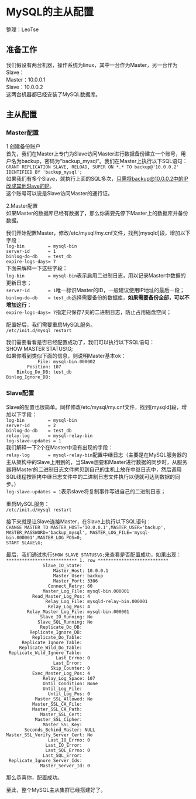 # MySQL的主从配置
整理：LeoTse

## 准备工作
我们假设有两台机器，操作系统为linux，其中一台作为Master，另一台作为Slave：  
Master：10.0.0.1  
Slave：10.0.0.2  
这两台机器都已经安装了MySQL数据库。  

## 主从配置
### Master配置
1.创建备份账户  
首先，我们在Master上专门为Slave访问Master进行数据备份建立一个账号，用户名为backup，密码为“backup_mysql”。我们在Master上执行以下SQL语句：  
`GRANT REPLICATION SLAVE, RELOAD, SUPER ON *.* TO backup@'10.0.0.2' IDENTIFIED BY 'backup_mysql';`  
如果我们有多个Slave，就执行上面的SQL多次，只需将backup@10.0.0.2中的IP改成其他Slave的IP。  
这个账号可以说是Slave访问Master的通行证。

2.Master配置  
如果Master的数据库已经有数据了，那么你需要先停下Master上的数据库并备份数据。

我们开始配置Master，修改/etc/mysql/my.cnf文件，找到[mysqld]段，增加以下字段：  
`log-bin         = mysql-bin`  
`server-id       = 1`  
`binlog-do-db    = test_db`  
`expire-logs-days= 7`  
下面来解释一下这些字段：  
`log-bin         = mysql-bin`表示启用二进制日志，用以记录Master中数据的更新日志；  
`server-id       = 1`唯一标识Master的ID，一般建议使用IP地址的最后一段；  
`binlog-do-db    = test_db`选择需要备份的数据库，**如果需要备份全部，可以不增加这行**；  
`expire-logs-days= 7`指定只保存7天的二进制日志，防止占用磁盘空间；  

配置好后，我们需要重启MySQL服务。  
`/etc/init.d/mysql restart`  

我们需要看看是否已经配置成功了，我们可以执行以下SQL语句：  
SHOW MASTER STATUS\G;  
如果你看到类似下面的信息，则说明Master基本ok：  
`            File: mysql-bin.000002`  
`        Position: 107`  
`    Binlog_Do_DB: test_db`  
`Binlog_Ignore_DB: `  


### Slave配置
Slave的配置也很简单。同样修改/etc/mysql/my.cnf文件，找到[mysqld]段，增加以下字段：  
`log-bin         = mysql-bin`  
`server-id       = 2`  
`binlog-do-db    = test_db`  
`relay-log       = mysql-relay-bin`  
`log-slave-updates = 1`  
我们解释一下2个在Master中没有出现的字段：  
`relay-log       = mysql-relay-bin`配置中继日志（主要是在MySQL服务器的主从架构中的Slave上用到的，当Slave想要和Master进行数据的同步时，从服务器将Master的二进制日志文件拷贝到自己的主机上放在中继日志中，然后调用SQL线程按照拷中继日志文件中的二进制日志文件执行以便就可达到数据的同步。）  
`log-slave-updates = 1`表示slave将复制事件写进自己的二进制日志；  

重启MySQL服务：  
`/etc/init.d/mysql restart`  

接下来就是让Slave连接Master，在Slave上执行以下SQL语句：  
`CHANGE MASTER TO MASTER_HOST='10.0.0.1',MASTER_USER='backup', MASTER_PASSWORD='backup_mysql', MASTER_LOG_FILE='mysql-bin.000001',MASTER_LOG_POS=0;`  
`START SLAVE\G;`  

最后，我们通过执行`SHOW SLAVE STATUS\G;`来查看是否配置成功，如果出现：  
`*************************** 1. row ***************************`  
`               Slave_IO_State: `  
`                  Master_Host: 10.0.0.1`  
`                  Master_User: backup`  
`                  Master_Port: 3306`  
`                Connect_Retry: 60`  
`              Master_Log_File: mysql-bin.000001`  
`          Read_Master_Log_Pos: 4`  
`               Relay_Log_File: mysqld-relay-bin.000001`  
`                Relay_Log_Pos: 4`  
`        Relay_Master_Log_File: mysql-bin.000001`  
`             Slave_IO_Running: No`  
`            Slave_SQL_Running: No`  
`              Replicate_Do_DB: `  
`          Replicate_Ignore_DB: `  
`           Replicate_Do_Table: `  
`       Replicate_Ignore_Table: `  
`      Replicate_Wild_Do_Table: `  
`  Replicate_Wild_Ignore_Table: `  
`                   Last_Errno: 0`  
`                   Last_Error: `  
`                 Skip_Counter: 0`  
`          Exec_Master_Log_Pos: 4`  
`              Relay_Log_Space: 107`  
`              Until_Condition: None`  
`               Until_Log_File: `  
`                Until_Log_Pos: 0`  
`           Master_SSL_Allowed: No`  
`           Master_SSL_CA_File: `  
`           Master_SSL_CA_Path: `  
`              Master_SSL_Cert: `  
`            Master_SSL_Cipher: `  
`               Master_SSL_Key: `  
`       Seconds_Behind_Master: NULL`  
`Master_SSL_Verify_Server_Cert: No`  
`                Last_IO_Errno: 0`  
`                Last_IO_Error: `  
`               Last_SQL_Errno: 0`  
`               Last_SQL_Error: `  
`  Replicate_Ignore_Server_Ids: `  
`             Master_Server_Id: 0`  

那么恭喜你，配置成功。

至此，整个MySQL主从集群已经搭建好了。